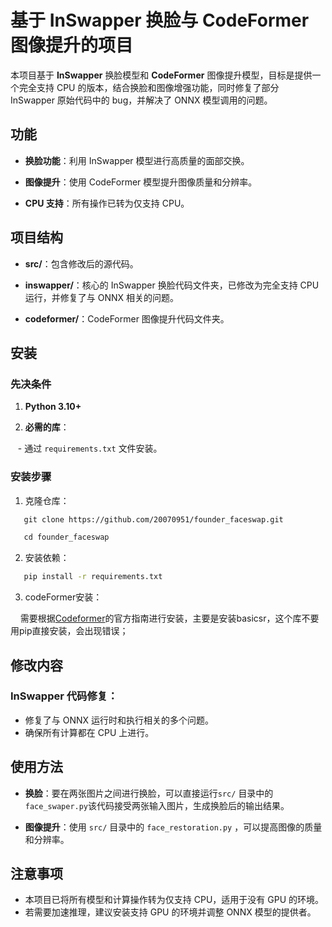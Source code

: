 
# 基于 InSwapper 换脸与 CodeFormer 图像提升的项目

  

本项目基于 **InSwapper** 换脸模型和 **CodeFormer** 图像提升模型，目标是提供一个完全支持 CPU 的版本，结合换脸和图像增强功能，同时修复了部分 InSwapper 原始代码中的 bug，并解决了 ONNX 模型调用的问题。

  

## 功能

  

- **换脸功能**：利用 InSwapper 模型进行高质量的面部交换。

- **图像提升**：使用 CodeFormer 模型提升图像质量和分辨率。

- **CPU 支持**：所有操作已转为仅支持 CPU。


  

## 项目结构

  

- **src/**：包含修改后的源代码。

- **inswapper/**：核心的 InSwapper 换脸代码文件夹，已修改为完全支持 CPU 运行，并修复了与 ONNX 相关的问题。

- **codeformer/**：CodeFormer 图像提升代码文件夹。

## 安装
### 先决条件

1. **Python 3.10+**

2. **必需的库**：

   - 通过 `requirements.txt` 文件安装。

### 安装步骤

1. 克隆仓库：
```bash
   git clone https://github.com/20070951/founder_faceswap.git

   cd founder_faceswap
```
2. 安装依赖：
```bash
   pip install -r requirements.txt
```

3. codeFormer安装：

    需要根据[Codeformer](https://github.com/sczhou/CodeFormer)的官方指南进行安装，主要是安装basicsr，这个库不要用pip直接安装，会出现错误；
## 修改内容

### InSwapper 代码修复：

- 修复了与 ONNX 运行时和执行相关的多个问题。
- 确保所有计算都在 CPU 上进行。

## 使用方法

- **换脸**：要在两张图片之间进行换脸，可以直接运行`src/` 目录中的 `face_swaper.py`该代码接受两张输入图片，生成换脸后的输出结果。
  
- **图像提升**：使用 `src/` 目录中的 `face_restoration.py` ，可以提高图像的质量和分辨率。

## 注意事项

- 本项目已将所有模型和计算操作转为仅支持 CPU，适用于没有 GPU 的环境。
- 若需要加速推理，建议安装支持 GPU 的环境并调整 ONNX 模型的提供者。

